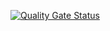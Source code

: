 [![Quality Gate Status](https://sonarcloud.io/api/project_badges/measure?project=Shivaprashanth471_sonartest&metric=alert_status)](https://sonarcloud.io/summary/new_code?id=Shivaprashanth471_sonartest)